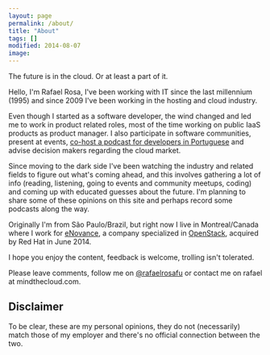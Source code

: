 ```yaml
---
layout: page
permalink: /about/
title: "About"
tags: []
modified: 2014-08-07
image:
---
```


The future is in the cloud. Or at least a part of it.

Hello, I'm Rafael Rosa, I've been working with IT since the last millennium (1995) and since 2009 I've been working in the hosting and cloud industry.

Even though I started as a software developer, the wind changed and led me to work in product related roles, most of the time working on public IaaS products as product manager. I also participate in software communities, present at events, [co-host a podcast for developers in Portuguese](http://grokpodcast.com) and advise decision makers regarding the cloud market.

Since moving to the dark side I've been watching the industry and related fields to figure out what's coming ahead, and this involves gathering a lot of info (reading, listening, going to events and community meetups, coding) and coming up with educated guesses about the future. I'm planning to share some of these opinions on this site and perhaps record some podcasts along the way.

Originally I'm from São Paulo/Brazil, but right now I live in Montreal/Canada where I work for [eNovance](http://enovance.com), a company specialized in [OpenStack](http://openstack.org), acquired by Red Hat in June 2014.

I hope you enjoy the content, feedback is welcome, trolling isn't tolerated.

Please leave comments, follow me on [@rafaelrosafu](https://twitter.com/rafaelrosafu) or contact me on rafael at mindthecloud.com.

## Disclaimer

To be clear, these are my personal opinions, they do not (necessarily) match those of my employer and there's no official connection between the two.
